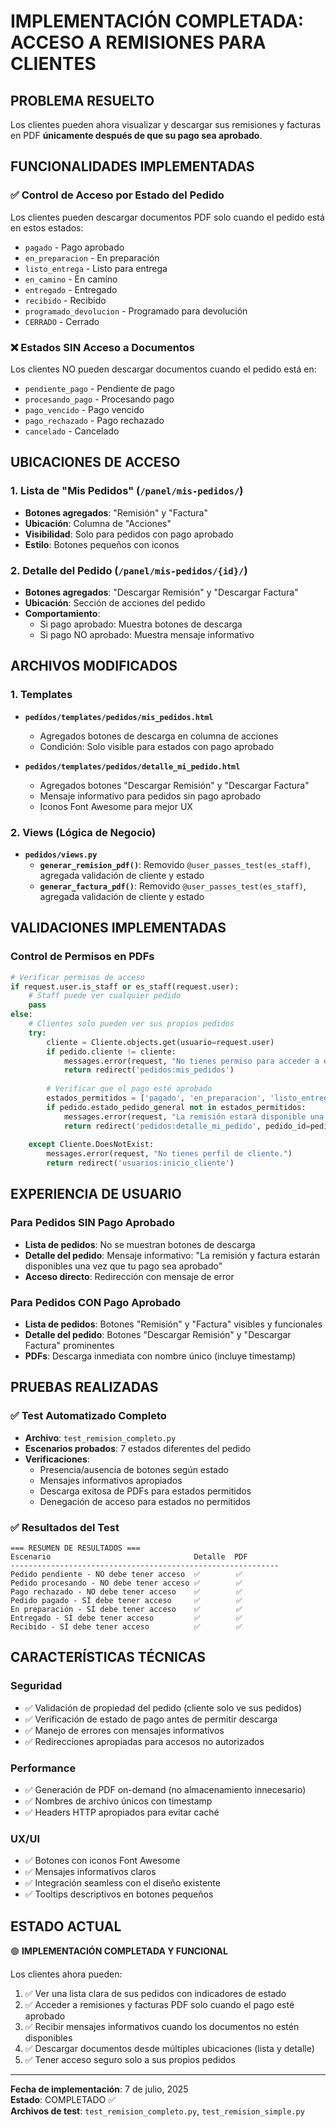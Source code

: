 # IMPLEMENTACIÓN COMPLETADA: ACCESO A REMISIONES PARA CLIENTES

## PROBLEMA RESUELTO
Los clientes pueden ahora visualizar y descargar sus remisiones y facturas en PDF **únicamente después de que su pago sea aprobado**.

## FUNCIONALIDADES IMPLEMENTADAS

### ✅ Control de Acceso por Estado del Pedido
Los clientes pueden descargar documentos PDF solo cuando el pedido está en estos estados:
- `pagado` - Pago aprobado
- `en_preparacion` - En preparación
- `listo_entrega` - Listo para entrega
- `en_camino` - En camino
- `entregado` - Entregado
- `recibido` - Recibido
- `programado_devolucion` - Programado para devolución
- `CERRADO` - Cerrado

### ❌ Estados SIN Acceso a Documentos
Los clientes NO pueden descargar documentos cuando el pedido está en:
- `pendiente_pago` - Pendiente de pago
- `procesando_pago` - Procesando pago
- `pago_vencido` - Pago vencido
- `pago_rechazado` - Pago rechazado
- `cancelado` - Cancelado

## UBICACIONES DE ACCESO

### 1. Lista de "Mis Pedidos" (`/panel/mis-pedidos/`)
- **Botones agregados**: "Remisión" y "Factura" 
- **Ubicación**: Columna de "Acciones"
- **Visibilidad**: Solo para pedidos con pago aprobado
- **Estilo**: Botones pequeños con iconos

### 2. Detalle del Pedido (`/panel/mis-pedidos/{id}/`)
- **Botones agregados**: "Descargar Remisión" y "Descargar Factura"
- **Ubicación**: Sección de acciones del pedido
- **Comportamiento**: 
  - Si pago aprobado: Muestra botones de descarga
  - Si pago NO aprobado: Muestra mensaje informativo

## ARCHIVOS MODIFICADOS

### 1. Templates
- **`pedidos/templates/pedidos/mis_pedidos.html`**
  - Agregados botones de descarga en columna de acciones
  - Condición: Solo visible para estados con pago aprobado

- **`pedidos/templates/pedidos/detalle_mi_pedido.html`**
  - Agregados botones "Descargar Remisión" y "Descargar Factura"
  - Mensaje informativo para pedidos sin pago aprobado
  - Iconos Font Awesome para mejor UX

### 2. Views (Lógica de Negocio)
- **`pedidos/views.py`**
  - **`generar_remision_pdf()`**: Removido `@user_passes_test(es_staff)`, agregada validación de cliente y estado
  - **`generar_factura_pdf()`**: Removido `@user_passes_test(es_staff)`, agregada validación de cliente y estado

## VALIDACIONES IMPLEMENTADAS

### Control de Permisos en PDFs
```python
# Verificar permisos de acceso
if request.user.is_staff or es_staff(request.user):
    # Staff puede ver cualquier pedido
    pass
else:
    # Clientes solo pueden ver sus propios pedidos
    try:
        cliente = Cliente.objects.get(usuario=request.user)
        if pedido.cliente != cliente:
            messages.error(request, "No tienes permiso para acceder a este pedido.")
            return redirect('pedidos:mis_pedidos')
        
        # Verificar que el pago esté aprobado
        estados_permitidos = ['pagado', 'en_preparacion', 'listo_entrega', ...]
        if pedido.estado_pedido_general not in estados_permitidos:
            messages.error(request, "La remisión estará disponible una vez que tu pago sea aprobado.")
            return redirect('pedidos:detalle_mi_pedido', pedido_id=pedido_id)
            
    except Cliente.DoesNotExist:
        messages.error(request, "No tienes perfil de cliente.")
        return redirect('usuarios:inicio_cliente')
```

## EXPERIENCIA DE USUARIO

### Para Pedidos SIN Pago Aprobado
- **Lista de pedidos**: No se muestran botones de descarga
- **Detalle del pedido**: Mensaje informativo: "La remisión y factura estarán disponibles una vez que tu pago sea aprobado"
- **Acceso directo**: Redirección con mensaje de error

### Para Pedidos CON Pago Aprobado
- **Lista de pedidos**: Botones "Remisión" y "Factura" visibles y funcionales
- **Detalle del pedido**: Botones "Descargar Remisión" y "Descargar Factura" prominentes
- **PDFs**: Descarga inmediata con nombre único (incluye timestamp)

## PRUEBAS REALIZADAS

### ✅ Test Automatizado Completo
- **Archivo**: `test_remision_completo.py`
- **Escenarios probados**: 7 estados diferentes del pedido
- **Verificaciones**:
  - Presencia/ausencia de botones según estado
  - Mensajes informativos apropiados
  - Descarga exitosa de PDFs para estados permitidos
  - Denegación de acceso para estados no permitidos

### ✅ Resultados del Test
```
=== RESUMEN DE RESULTADOS ===
Escenario                                Detalle  PDF     
------------------------------------------------------------
Pedido pendiente - NO debe tener acceso  ✅        ✅
Pedido procesando - NO debe tener acceso ✅        ✅
Pago rechazado - NO debe tener acceso    ✅        ✅
Pedido pagado - SÍ debe tener acceso     ✅        ✅
En preparación - SÍ debe tener acceso    ✅        ✅
Entregado - SÍ debe tener acceso         ✅        ✅
Recibido - SÍ debe tener acceso          ✅        ✅
```

## CARACTERÍSTICAS TÉCNICAS

### Seguridad
- ✅ Validación de propiedad del pedido (cliente solo ve sus pedidos)
- ✅ Verificación de estado de pago antes de permitir descarga
- ✅ Manejo de errores con mensajes informativos
- ✅ Redirecciones apropiadas para accesos no autorizados

### Performance
- ✅ Generación de PDF on-demand (no almacenamiento innecesario)
- ✅ Nombres de archivo únicos con timestamp
- ✅ Headers HTTP apropiados para evitar caché

### UX/UI
- ✅ Botones con iconos Font Awesome
- ✅ Mensajes informativos claros
- ✅ Integración seamless con el diseño existente
- ✅ Tooltips descriptivos en botones pequeños

## ESTADO ACTUAL

🟢 **IMPLEMENTACIÓN COMPLETADA Y FUNCIONAL**

Los clientes ahora pueden:
1. ✅ Ver una lista clara de sus pedidos con indicadores de estado
2. ✅ Acceder a remisiones y facturas PDF solo cuando el pago esté aprobado
3. ✅ Recibir mensajes informativos cuando los documentos no estén disponibles
4. ✅ Descargar documentos desde múltiples ubicaciones (lista y detalle)
5. ✅ Tener acceso seguro solo a sus propios pedidos

---
**Fecha de implementación**: 7 de julio, 2025  
**Estado**: COMPLETADO ✅  
**Archivos de test**: `test_remision_completo.py`, `test_remision_simple.py`
